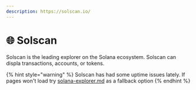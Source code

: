 ```yaml
---
description: https://solscan.io/
---
```


# 🌐 Solscan

Solscan is the leading explorer on the Solana ecosystem. Solscan can displa transactions, accounts, or tokens.&#x20;

{% hint style="warning" %}
Solscan has had some uptime issues lately. If pages won't load try [solana-explorer.md](solana-explorer.md "mention") as a fallback option
{% endhint %}
